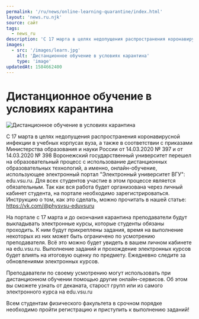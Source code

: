 ```yaml
---
permalink: '/ru/news/online-learning-quarantine/index.html'
layout: 'news.ru.njk'
source: сайт
tags:
  - news_ru
description: 'С 17 марта в целях недопущения распространения коронавирусной инфекции...'
images:
  - src: '/images/learn.jpg'
    alt: 'Дистанционное обучение в условиях карантина'
    type: 'image'
updatedAt: 1584662400
---
```

# Дистанционное обучение в условиях карантина

![Дистанционное обучение в условиях карантина](/images/media-gallery/learn.jpg)

С 17 марта в целях недопущения распространения коронавирусной инфекции в учебных корпусах вуза, а также в соответствии с приказами Министерства образования и науки России от 14.03.2020 № 397 и от 14.03.2020 № 398 Воронежский государственный университет перешел на образовательный процесс с использование дистанционных образовательных технологий, а именно, онлайн-обучение, использующее электронный портал "Электронный университет ВГУ": edu.vsu.ru. Для всех студентов участие в этом процессе является обязательным. Так как вся работа будет организована через личный кабинет студента, на портале необходимо зарегистрироваться. Инструкцию о том, как это сделать, можно прочитать в нашей статье: https://vk.com/@physvsu-eduvsuru

На портале с 17 марта и до окончания карантина преподаватели будут выкладывать электронные курсы, которые студенты обязаны проходить. К ним будут прикреплены задания, время на выполнение некоторых из них может быть ограничено по усмотрению преподавателя. Всё это можно будет увидеть в вашем личном кабинете на edu.vsu.ru. Выполнение заданий и прохождение электронных курсов будет влиять на итоговую оценку по предмету. Ежедневно следите за обновлениями электронных курсов.

Преподаватели по своему усмотрению могут использовать при дистанционном обучении помощью другие онлайн-сервисов. Об этом вы сможете узнать от деканата, старост групп или из самого электронного курса на edu.vsu.ru

Всем студентам физического факультета в срочном порядке необходимо пройти регистрацию и приступить к выполнению заданий!
